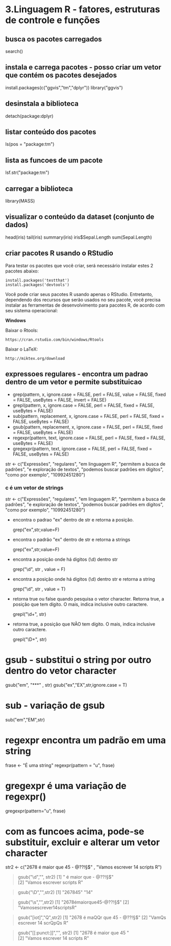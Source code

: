 # 3.Linguagem R - fatores, estruturas de controle e funções

## busca os pacotes carregados
search()

## instala e carrega pacotes - posso criar um vetor que contém os pacotes desejados
install.packages(c("ggvis","tm","dplyr"))
library("ggvis")

## desinstala a biblioteca
detach(package:dplyr)

## listar conteúdo dos pacotes
ls(pos = "package:tm")

## lista as funcoes de um pacote
lsf.str("package:tm")

## carregar a biblioteca
library(MASS)

## visualizar o conteúdo da dataset (conjunto de dados)
head(iris)
tail(iris)
summary(iris)
iris$Sepal.Length
sum(Sepal.Length)

## criar pacotes R usando o RStudio

Para testar os pacotes que você criar, será necessário instalar estes 2 pacotes abaixo:

	install.packages('testthat')
	install.packages('devtools')
	
Você  pode  criar  seus  pacotes  R  usando  apenas  o  RStudio. 
Entretanto, dependendo dos recursos que serão usados no seu pacote,
você precisa instalar as ferramentas de desenvolvimento para pacotes 
R, de acordo com seu sistema operacional:

**Windows**
	
Baixar o Rtools: 
	
	https://cran.rstudio.com/bin/windows/Rtools
	
Baixar o LaTeX: 
	
	http://miktex.org/download

## expressoes regulares - encontra um padrao dentro de um vetor e permite substituicao

- grep(pattern, x, ignore.case = FALSE, perl = FALSE, value = FALSE, fixed = FALSE, useBytes = FALSE, invert = FALSE)
- grepl(pattern, x, ignore.case = FALSE, perl = FALSE, fixed = FALSE, useBytes = FALSE)
- sub(pattern, replacement, x, ignore.case = FALSE, perl = FALSE, fixed = FALSE, useBytes = FALSE)
- gsub(pattern, replacement, x, ignore.case = FALSE, perl = FALSE, fixed = FALSE, useBytes = FALSE)
- regexpr(pattern, text, ignore.case = FALSE, perl = FALSE, fixed = FALSE, useBytes = FALSE)
- gregexpr(pattern, text, ignore.case = FALSE, perl = FALSE, fixed = FALSE, useBytes = FALSE)

str <- c("Expressões", "regulares", "em linguagem R", 
         "permitem a busca de padrões", "e exploração de textos",
         "podemos buscar padrões em dígitos",
         "como por exemplo",
         "10992451280")
	 
### c é um vetor de strings
str <- c("Expressões", "regulares", "em linguagem R", 
         "permitem a busca de padrões", "e exploração de textos",
         "podemos buscar padrões em dígitos",
         "como por exemplo",
         "10992451280")

 - encontra o padrao "ex" dentro de str e retorna a posição.
 
	grep("ex",str,value=F)

- encontra o padrão "ex" dentro de str e retorna a strings

	grep("ex",str,value=F)
	
- encontra a posição onde há digitos (\\d) dentro str

	grep("\\d", str , value = F)

- encontra a posição onde há digitos (\\d) dentro str e retorna a string

	grep("\\d", str , value = T)
	
- retorna true ou false quando pesquisa o vetor character. Retorna true, a posição que tem dígito. O mais, indica inclusive outro caractere.

	grepl("\\d+", str)
	
- retorna true, a posição que NÃO tem dígito. O mais, indica inclusive outro caractere.

	grepl("\\D+", str)

# gsub - substitui o string por outro dentro do vetor character

gsub("em", "***" , str)
gsub("ex","EX",str,ignore.case = T)

# sub - variação de gsub

sub("em","EM",str)

# regexpr encontra um padrão em uma string
frase <- "É uma string"
regexpr(pattern = "u", frase)

# gregexpr é uma variação de regexpr()
gregexpr(pattern="u", frase)

# com as funcoes acima, pode-se substituir, excluir e alterar um vetor character
str2 <- c("2678 é maior que 45 - @??!§$" , "Vamos escrever 14 scripts R")


> gsub("\\d","", str2)
[1] " é maior que  - @??!§$"   
[2] "Vamos escrever  scripts R"

> gsub("\\D","",str2)
[1] "267845" "14"   
 
> gsub("\\s","",str2)
[1] "2678émaiorque45-@??!§$" 
[2] "Vamosescrever14scriptsR"

> gsub("[iot]","Q",str2)
[1] "2678 é maQQr que 45 - @??!§$"
[2] "VamQs escrever 14 scrQpQs R" 

> gsub("[[:punct:]]","", str2)
[1] "2678 é maior que 45  "      
[2] "Vamos escrever 14 scripts R"
